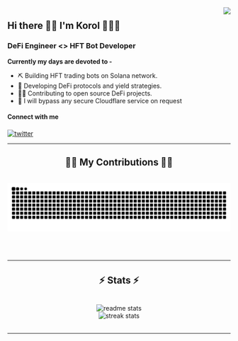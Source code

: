 <img align="right" src="https://visitor-badge.laobi.icu/badge?page_id=marylin-monroe.marylin-monroe" />

## Hi there 👋🏻 I'm Korol  🏄🏻‍♂️

### DeFi Engineer <> HFT Bot Developer

**Currently my days are devoted to -**
- ⛏️ Building HFT trading bots on Solana network.
- 🔧 Developing DeFi protocols and yield strategies.
- 🤲🏼 Contributing to open source DeFi projects.
- 🦀 I will bypass any secure Cloudflare service on request
 
<p align="left">
 <h4>Connect with me</h4>
    <a href="https://x.com/yatogor0t" target="_blank" rel="noopener noreferrer">
     <img align="center" src="https://img.icons8.com/?size=100&id=phOKFKYpe00C&format=png&color=41A4F3" alt="twitter" height="33" width="33" />
    </a>
</p>

<hr/>

<div align="center">
  <h2>🏋🏻 My Contributions 🏋🏻</h2>
  <br>
  <img alt="snake eating my contributions" src="https://raw.githubusercontent.com/marylin-monroe/marylin-monroe/output/github-contribution-grid-snake.svg" />
  
  <br/><br/>
</div>

<hr/>

<h2 align="center">⚡ Stats ⚡</h2>
<br>
<div align=center>
  <img width=400 src="https://github-readme-stats-salesp07.vercel.app/api?username=marylin-monroe&count_private=true&show_icons=true&theme=react&rank_icon=github&border_radius=10" alt="readme stats" />
  <br/>
  <img width=400 src="https://github-readme-streak-stats.herokuapp.com/?user=marylin-monroe&theme=react&border_radius=10" alt="streak stats" />
</div>
<br/>

<hr/>
